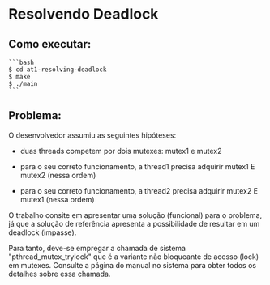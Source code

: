 # **Resolvendo Deadlock**

## **Como executar:**
    
    ```bash
    $ cd at1-resolving-deadlock
    $ make
    $ ./main
    ```

## **Problema:**



O desenvolvedor assumiu as seguintes hipóteses:

- duas threads competem por dois mutexes: mutex1 e mutex2

- para o seu correto funcionamento, a thread1 precisa adquirir mutex1 E mutex2 (nessa ordem)

- para o seu correto funcionamento, a thread2 precisa adquirir mutex2 E mutex1 (nessa ordem)

O trabalho consite em apresentar uma solução (funcional) para o problema, já que a solução de referência apresenta a possibilidade de resultar em um deadlock (impasse).

Para tanto, deve-se empregar a chamada de sistema "pthread_mutex_trylock" que é a variante não bloqueante de acesso (lock) em mutexes. Consulte a página do manual no sistema para obter todos os detalhes sobre essa chamada.